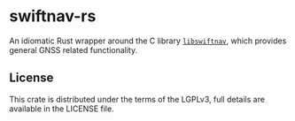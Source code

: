 # swiftnav-rs

An idiomatic Rust wrapper around the C library [`libswiftnav`](https://github.com/swift-nav/libswiftnav), which provides
general GNSS related functionality.

## License
This crate is distributed under the terms of the LGPLv3, full details are
available in the LICENSE file.
